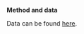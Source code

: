
**Method and data**

Data can be found [here](https://historik.val.se/val/val2018/alkon/K/rike/alderkon.html).


